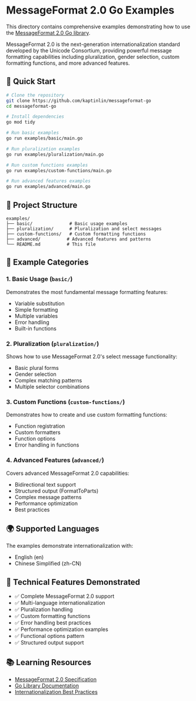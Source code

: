 # MessageFormat 2.0 Go Examples

This directory contains comprehensive examples demonstrating how to use the [MessageFormat 2.0 Go library](https://github.com/kaptinlin/messageformat-go).

MessageFormat 2.0 is the next-generation internationalization standard developed by the Unicode Consortium, providing powerful message formatting capabilities including pluralization, gender selection, custom formatting functions, and more advanced features.

## 🚀 Quick Start

```bash
# Clone the repository
git clone https://github.com/kaptinlin/messageformat-go
cd messageformat-go

# Install dependencies
go mod tidy

# Run basic examples
go run examples/basic/main.go

# Run pluralization examples
go run examples/pluralization/main.go

# Run custom functions examples
go run examples/custom-functions/main.go

# Run advanced features examples
go run examples/advanced/main.go
```

## 📁 Project Structure

```
examples/
├── basic/              # Basic usage examples
├── pluralization/      # Pluralization and select messages
├── custom-functions/   # Custom formatting functions
├── advanced/          # Advanced features and patterns
└── README.md          # This file
```

## 📖 Example Categories

### 1. Basic Usage (`basic/`)
Demonstrates the most fundamental message formatting features:
- Variable substitution
- Simple formatting
- Multiple variables
- Error handling
- Built-in functions

### 2. Pluralization (`pluralization/`)
Shows how to use MessageFormat 2.0's select message functionality:
- Basic plural forms
- Gender selection
- Complex matching patterns
- Multiple selector combinations

### 3. Custom Functions (`custom-functions/`)
Demonstrates how to create and use custom formatting functions:
- Function registration
- Custom formatters
- Function options
- Error handling in functions

### 4. Advanced Features (`advanced/`)
Covers advanced MessageFormat 2.0 capabilities:
- Bidirectional text support
- Structured output (FormatToParts)
- Complex message patterns
- Performance optimization
- Best practices

## 🌍 Supported Languages

The examples demonstrate internationalization with:
- English (en)
- Chinese Simplified (zh-CN)

## 🔧 Technical Features Demonstrated

- ✅ Complete MessageFormat 2.0 support
- ✅ Multi-language internationalization
- ✅ Pluralization handling
- ✅ Custom formatting functions
- ✅ Error handling best practices
- ✅ Performance optimization examples
- ✅ Functional options pattern
- ✅ Structured output support

## 📚 Learning Resources

- [MessageFormat 2.0 Specification](https://github.com/unicode-org/message-format-wg)
- [Go Library Documentation](https://github.com/kaptinlin/messageformat-go)
- [Internationalization Best Practices](https://unicode.org/reports/tr35/tr35-messageFormat.html)
